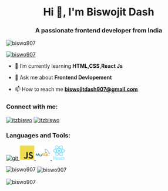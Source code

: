 <h1 align="center">Hi 👋, I'm Biswojit Dash</h1>
<h3 align="center">A passionate frontend developer from India</h3>

<p align="left"> <img src="https://komarev.com/ghpvc/?username=biswo907&label=Profile%20views&color=0e75b6&style=flat" alt="biswo907" /> </p>

<p align="left"> <a href="https://github.com/ryo-ma/github-profile-trophy"><img src="https://github-profile-trophy.vercel.app/?username=biswo907" alt="biswo907" /></a> </p>

- 🌱 I’m currently learning **HTML,CSS,React Js**

- 💬 Ask me about **Frontend Devlopement**

- 📫 How to reach me **biswojitdash907@gmail.com**

<h3 align="left">Connect with me:</h3>
<p align="left">
<a href="https://fb.com/itzbiswo" target="blank"><img align="center" src="https://raw.githubusercontent.com/rahuldkjain/github-profile-readme-generator/master/src/images/icons/Social/facebook.svg" alt="itzbiswo" height="30" width="40" /></a>
<a href="https://instagram.com/itzbiswo" target="blank"><img align="center" src="https://raw.githubusercontent.com/rahuldkjain/github-profile-readme-generator/master/src/images/icons/Social/instagram.svg" alt="itzbiswo" height="30" width="40" /></a>
</p>

<h3 align="left">Languages and Tools:</h3>
<p align="left"> <a href="https://git-scm.com/" target="_blank" rel="noreferrer"> <img src="https://www.vectorlogo.zone/logos/git-scm/git-scm-icon.svg" alt="git" width="40" height="40"/> </a> <a href="https://developer.mozilla.org/en-US/docs/Web/JavaScript" target="_blank" rel="noreferrer"> <img src="https://raw.githubusercontent.com/devicons/devicon/master/icons/javascript/javascript-original.svg" alt="javascript" width="40" height="40"/> </a> <a href="https://www.mysql.com/" target="_blank" rel="noreferrer"> <img src="https://raw.githubusercontent.com/devicons/devicon/master/icons/mysql/mysql-original-wordmark.svg" alt="mysql" width="40" height="40"/> </a> <a href="https://reactjs.org/" target="_blank" rel="noreferrer"> <img src="https://raw.githubusercontent.com/devicons/devicon/master/icons/react/react-original-wordmark.svg" alt="react" width="40" height="40"/> </a> </p>

<p><img align="left" src="https://github-readme-stats.vercel.app/api/top-langs?username=biswo907&show_icons=true&locale=en&layout=compact" alt="biswo907" /></p>

<p>&nbsp;<img align="center" src="https://github-readme-stats.vercel.app/api?username=biswo907&show_icons=true&locale=en" alt="biswo907" /></p>

<p><img align="center" src="https://github-readme-streak-stats.herokuapp.com/?user=biswo907&" alt="biswo907" /></p>

